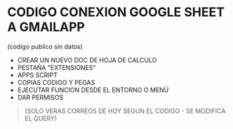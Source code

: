# CODIGO CONEXION GOOGLE SHEET A GMAILAPP
(codigo publico sin datos)

  - CREAR UN NUEVO DOC DE HOJA DE CALCULO
  - PESTAÑA "EXTENSIONES"
  - APPS SCRIPT
  - COPIAS CODIGO Y PEGAS
  - EJECUTAR FUNCION DESDE EL ENTORNO O MENÚ
  - DAR PERMISOS
  
> (SOLO VERAS CORREOS DE HOY SEGUN EL CODIGO - SE MODIFICA EL QUERY)
